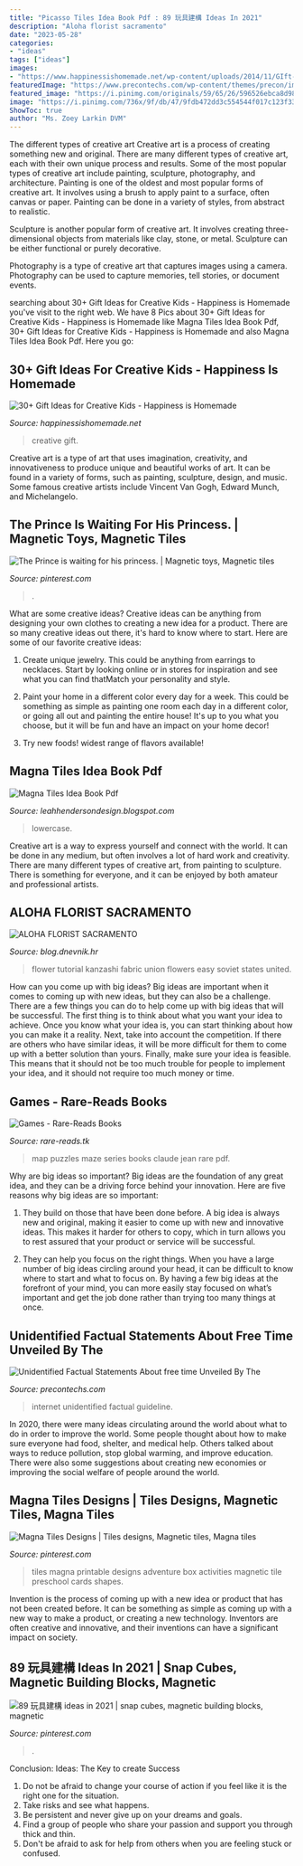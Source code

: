 ```yaml
---
title: "Picasso Tiles Idea Book Pdf : 89 玩具建構 Ideas In 2021"
description: "Aloha florist sacramento"
date: "2023-05-28"
categories:
- "ideas"
tags: ["ideas"]
images:
- "https://www.happinessishomemade.net/wp-content/uploads/2014/11/GIft-Ideas-for-Creative-Kids-11.jpg"
featuredImage: "https://www.precontechs.com/wp-content/themes/precon/images/logo-small.png"
featured_image: "https://i.pinimg.com/originals/59/65/26/596526ebca8d98cb4812ccd83c3a53b9.jpg"
image: "https://i.pinimg.com/736x/9f/db/47/9fdb472dd3c554544f017c123f3313f2.jpg"
ShowToc: true
author: "Ms. Zoey Larkin DVM"
---
```



The different types of creative art
Creative art is a process of creating something new and original. There are many different types of creative art, each with their own unique process and results. Some of the most popular types of creative art include painting, sculpture, photography, and architecture.
Painting is one of the oldest and most popular forms of creative art. It involves using a brush to apply paint to a surface, often canvas or paper. Painting can be done in a variety of styles, from abstract to realistic.

Sculpture is another popular form of creative art. It involves creating three-dimensional objects from materials like clay, stone, or metal. Sculpture can be either functional or purely decorative.

Photography is a type of creative art that captures images using a camera. Photography can be used to capture memories, tell stories, or document events.

	

		
searching about 30+ Gift Ideas for Creative Kids - Happiness is Homemade you've visit to the right web. We have 8 Pics about 30+ Gift Ideas for Creative Kids - Happiness is Homemade like Magna Tiles Idea Book Pdf, 30+ Gift Ideas for Creative Kids - Happiness is Homemade and also Magna Tiles Idea Book Pdf. Here you go:
		
    
## 30+ Gift Ideas For Creative Kids - Happiness Is Homemade

<img loading=lazy src="https://www.happinessishomemade.net/wp-content/uploads/2014/11/GIft-Ideas-for-Creative-Kids-11.jpg" onerror="this.onerror=null;this.src='https://tse2.mm.bing.net/th?id=OIP.QhYrSoIZCRQVAeG2PdZAYAHaJQ&amp;pid=15.1';" alt="30+ Gift Ideas for Creative Kids - Happiness is Homemade">

_Source: happinessishomemade.net_

>creative gift. 

	

Creative art is a type of art that uses imagination, creativity, and innovativeness to produce unique and beautiful works of art. It can be found in a variety of forms, such as painting, sculpture, design, and music. Some famous creative artists include Vincent Van Gogh, Edward Munch, and Michelangelo.

    
## The Prince Is Waiting For His Princess. | Magnetic Toys, Magnetic Tiles

<img loading=lazy src="https://i.pinimg.com/originals/59/65/26/596526ebca8d98cb4812ccd83c3a53b9.jpg" onerror="this.onerror=null;this.src='https://tse2.mm.bing.net/th?id=OIP.DkyF4CE2tyNhEyCuZnfzdwHaJ4&amp;pid=15.1';" alt="The Prince is waiting for his princess. | Magnetic toys, Magnetic tiles">

_Source: pinterest.com_

>. 

	

What are some creative ideas?
Creative ideas can be anything from designing your own clothes to creating a new idea for a product. There are so many creative ideas out there, it's hard to know where to start. Here are some of our favorite creative ideas:
1. Create unique jewelry. This could be anything from earrings to necklaces. Start by looking online or in stores for inspiration and see what you can find thatMatch your personality and style.

2. Paint your home in a different color every day for a week. This could be something as simple as painting one room each day in a different color, or going all out and painting the entire house! It's up to you what you choose, but it will be fun and have an impact on your home decor!

3. Try new foods! widest range of flavors available!

    
## Magna Tiles Idea Book Pdf

<img loading=lazy src="https://www.adventure-in-a-box.com/wp-content/uploads/2018/07/lowercase-0556.jpg" onerror="this.onerror=null;this.src='https://tse1.mm.bing.net/th?id=OIP.hgw8KlFvy2R4-NTU6463GgHaHa&amp;pid=15.1';" alt="Magna Tiles Idea Book Pdf">

_Source: leahhendersondesign.blogspot.com_

>lowercase. 

	

Creative art is a way to express yourself and connect with the world. It can be done in any medium, but often involves a lot of hard work and creativity. There are many different types of creative art, from painting to sculpture. There is something for everyone, and it can be enjoyed by both amateur and professional artists.

    
## ALOHA FLORIST SACRAMENTO

<img loading=lazy src="http://bit.ly/oZ9FEq" onerror="this.onerror=null;this.src='https://tse3.mm.bing.net/th?id=OIP.PZHqjjWtCEGl5lzBaCO8QAAAAA&amp;pid=15.1';" alt="ALOHA FLORIST SACRAMENTO">

_Source: blog.dnevnik.hr_

>flower tutorial kanzashi fabric union flowers easy soviet states united. 

	

How can you come up with big ideas?
Big ideas are important when it comes to coming up with new ideas, but they can also be a challenge. There are a few things you can do to help come up with big ideas that will be successful. The first thing is to think about what you want your idea to achieve. Once you know what your idea is, you can start thinking about how you can make it a reality. Next, take into account the competition. If there are others who have similar ideas, it will be more difficult for them to come up with a better solution than yours. Finally, make sure your idea is feasible. This means that it should not be too much trouble for people to implement your idea, and it should not require too much money or time.

    
## Games - Rare-Reads Books

<img loading=lazy src="https://images-na.ssl-images-amazon.com/images/I/510JHQ53EKL._SX331_BO1,204,203,200_.jpg" onerror="this.onerror=null;this.src='https://tse2.mm.bing.net/th?id=OIP.V6p-rPBfJfHbBm80ZeGTkwAAAA&amp;pid=15.1';" alt="Games - Rare-Reads Books">

_Source: rare-reads.tk_

>map puzzles maze series books claude jean rare pdf. 

	

Why are big ideas so important?
Big ideas are the foundation of any great idea, and they can be a driving force behind your innovation. Here are five reasons why big ideas are so important:
1. They build on those that have been done before. A big idea is always new and original, making it easier to come up with new and innovative ideas. This makes it harder for others to copy, which in turn allows you to rest assured that your product or service will be successful.

2. They can help you focus on the right things. When you have a large number of big ideas circling around your head, it can be difficult to know where to start and what to focus on. By having a few big ideas at the forefront of your mind, you can more easily stay focused on what’s important and get the job done rather than trying too many things at once.

    
## Unidentified Factual Statements About Free Time Unveiled By The

<img loading=lazy src="https://www.precontechs.com/wp-content/themes/precon/images/logo-small.png" onerror="this.onerror=null;this.src='https://tse2.mm.bing.net/th?id=OIP.CdejXjOJVrEMpPvGdMmEGgHaC5&amp;pid=15.1';" alt="Unidentified Factual Statements About free time Unveiled By The">

_Source: precontechs.com_

>internet unidentified factual guideline. 

	

In 2020, there were many ideas circulating around the world about what to do in order to improve the world. Some people thought about how to make sure everyone had food, shelter, and medical help. Others talked about ways to reduce pollution, stop global warming, and improve education. There were also some suggestions about creating new economies or improving the social welfare of people around the world.

    
## Magna Tiles Designs | Tiles Designs, Magnetic Tiles, Magna Tiles

<img loading=lazy src="https://i.pinimg.com/736x/9f/db/47/9fdb472dd3c554544f017c123f3313f2.jpg" onerror="this.onerror=null;this.src='https://tse2.mm.bing.net/th?id=OIP.0DNjXPm-gfyudhqcrX4PDQHaHa&amp;pid=15.1';" alt="Magna Tiles Designs | Tiles designs, Magnetic tiles, Magna tiles">

_Source: pinterest.com_

>tiles magna printable designs adventure box activities magnetic tile preschool cards shapes. 

	

Invention is the process of coming up with a new idea or product that has not been created before. It can be something as simple as coming up with a new way to make a product, or creating a new technology. Inventors are often creative and innovative, and their inventions can have a significant impact on society.

    
## 89 玩具建構 Ideas In 2021 | Snap Cubes, Magnetic Building Blocks, Magnetic

<img loading=lazy src="https://i.pinimg.com/474x/dc/2e/a5/dc2ea54c23eb11dcc8e8c9f770dbd0ec.jpg" onerror="this.onerror=null;this.src='https://tse2.mm.bing.net/th?id=OIP.d98RBpERDx5cgq5sf9qsqQAAAA&amp;pid=15.1';" alt="89 玩具建構 ideas in 2021 | snap cubes, magnetic building blocks, magnetic">

_Source: pinterest.com_

>. 

	

Conclusion: Ideas: The Key to create Success
1. Do not be afraid to change your course of action if you feel like it is the right one for the situation.
2. Take risks and see what happens.
3. Be persistent and never give up on your dreams and goals.
4. Find a group of people who share your passion and support you through thick and thin.
5. Don't be afraid to ask for help from others when you are feeling stuck or confused.

